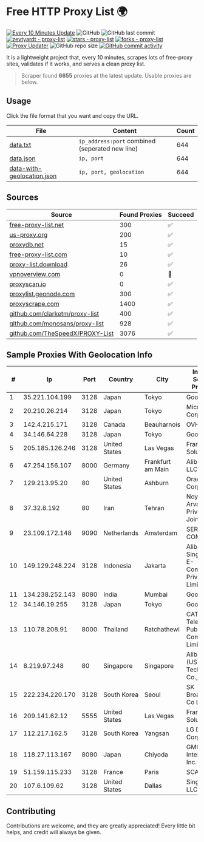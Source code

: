 
# Free HTTP Proxy List 🌍

[![Every 10 Minutes Update](https://github.com/mertguvencli/http-proxy-list/actions/workflows/main.yml/badge.svg?branch=main)](https://github.com/mertguvencli/http-proxy-list/actions/workflows/main.yml)
![GitHub](https://img.shields.io/github/license/mertguvencli/http-proxy-list)
![GitHub last commit](https://img.shields.io/github/last-commit/mertguvencli/http-proxy-list)
[![zevtyardt - proxy-list](https://img.shields.io/static/v1?label=zevtyardt&message=proxy-list&color=blue&logo=github)](https://github.com/zevtyardt/proxy-list "Go to GitHub repo")
[![stars - proxy-list](https://img.shields.io/github/stars/zevtyardt/proxy-list?style=social)](https://github.com/zevtyardt/proxy-list)
[![forks - proxy-list](https://img.shields.io/github/forks/zevtyardt/proxy-list?style=social)](https://github.com/zevtyardt/proxy-list)
[![Proxy Updater](https://github.com/zevtyardt/proxy-list/workflows/Proxy%20Updater/badge.svg)](https://github.com/zevtyardt/proxy-list/actions?query=workflow:"Proxy+Updater")
![GitHub repo size](https://img.shields.io/github/repo-size/zevtyardt/proxy-list)
[![GitHub commit activity](https://img.shields.io/github/commit-activity/m/zevtyardt/proxy-list?logo=commits)](https://github.com/zevtyardt/proxy-list/commits/main)

It is a lightweight project that, every 10 minutes, scrapes lots of free-proxy sites, validates if it works, and serves a clean proxy list.

> Scraper found **6655** proxies at the latest update. Usable proxies are below.

## Usage

Click the file format that you want and copy the URL.

|File|Content|Count|
|----|-------|-----|
|[data.txt](https://raw.githubusercontent.com/mertguvencli/http-proxy-list/main/proxy-list/data.txt)|`ip_address:port` combined (seperated new line)|644|
|[data.json](https://raw.githubusercontent.com/mertguvencli/http-proxy-list/main/proxy-list/data.json)|`ip, port`|644|
|[data-with-geolocation.json](https://raw.githubusercontent.com/mertguvencli/http-proxy-list/main/proxy-list/data-with-geolocation.json)|`ip, port, geolocation`|644|

## Sources

|Source|Found Proxies|Succeed|
|------|-------------|-------|
|[free-proxy-list.net](https://free-proxy-list.net)|300|✅|
|[us-proxy.org](https://www.us-proxy.org)|200|✅|
|[proxydb.net](http://proxydb.net)|15|✅|
|[free-proxy-list.com](https://free-proxy-list.com/?page=&port=&type%5B%5D=http&type%5B%5D=https&up_time=0&search=Search)|10|✅|
|[proxy-list.download](https://www.proxy-list.download/HTTP)|26|✅|
|[vpnoverview.com](https://vpnoverview.com/privacy/anonymous-browsing/free-proxy-servers)|0|🚫|
|[proxyscan.io](https://www.proxyscan.io)|0|✅|
|[proxylist.geonode.com](https://proxylist.geonode.com/api/proxy-list?limit=300&page=1&sort_by=lastChecked&sort_type=desc&protocols=http,https)|300|✅|
|[proxyscrape.com](https://api.proxyscrape.com/v2/?request=displayproxies&protocol=http&timeout=10000&country=all&ssl=all&anonymity=all)|1400|✅|
|[github.com/clarketm/proxy-list](https://raw.githubusercontent.com/clarketm/proxy-list/master/proxy-list-raw.txt)|400|✅|
|[github.com/monosans/proxy-list](https://raw.githubusercontent.com/monosans/proxy-list/main/proxies/http.txt)|928|✅|
|[github.com/TheSpeedX/PROXY-List](https://raw.githubusercontent.com/TheSpeedX/PROXY-List/master/http.txt)|3076|✅|


## Sample Proxies With Geolocation Info

|#|Ip|Port|Country|City|Internet Service Provider|
|-|--|----|-------|----|-------------------------|
|1|35.221.104.199|3128|Japan|Tokyo|Google LLC|
|2|20.210.26.214|3128|Japan|Tokyo|Microsoft Corporation|
|3|142.4.215.171|3128|Canada|Beauharnois|OVH SAS|
|4|34.146.64.228|3128|Japan|Tokyo|Google LLC|
|5|205.185.126.246|3128|United States|Las Vegas|FranTech Solutions|
|6|47.254.156.107|8000|Germany|Frankfurt am Main|Alibaba.com LLC|
|7|129.213.95.20|80|United States|Ashburn|Oracle Corporation|
|8|37.32.8.192|80|Iran|Tehran|Noyan Abr Arvan Co. ( Private Joint Stock)|
|9|23.109.172.148|9090|Netherlands|Amsterdam|SERVERS-COM|
|10|149.129.248.224|3128|Indonesia|Jakarta|Alibaba.com Singapore E-Commerce Private Limited|
|11|134.238.252.143|8080|India|Mumbai|Google LLC|
|12|34.146.19.255|3128|Japan|Tokyo|Google LLC|
|13|110.78.208.91|8000|Thailand|Ratchathewi|CAT Telecom Public Company Limited|
|14|8.219.97.248|80|Singapore|Singapore|Alibaba (US) Technology Co., Ltd.|
|15|222.234.220.170|3128|South Korea|Seoul|SK Broadband Co Ltd|
|16|209.141.62.12|5555|United States|Las Vegas|FranTech Solutions|
|17|112.217.162.5|3128|South Korea|Yangsan|LG DACOM Corporation|
|18|118.27.113.167|8080|Japan|Chiyoda|GMO Internet, Inc.|
|19|51.159.115.233|3128|France|Paris|SCALEWAY|
|20|107.6.109.62|3128|United States|Dallas|SingleHop LLC|



## Contributing

Contributions are welcome, and they are greatly appreciated! Every
little bit helps, and credit will always be given.

